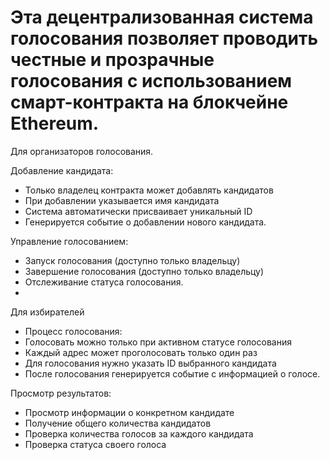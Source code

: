 # Эта децентрализованная система голосования позволяет проводить честные и прозрачные голосования с использованием смарт-контракта на блокчейне Ethereum.
Для организаторов голосования.

Добавление кандидата:
- Только владелец контракта может добавлять кандидатов
- При добавлении указывается имя кандидата
- Система автоматически присваивает уникальный ID
- Генерируется событие о добавлении нового кандидата.

Управление голосованием:
- Запуск голосования (доступно только владельцу)
- Завершение голосования (доступно только владельцу)
- Отслеживание статуса голосования.
- 
Для избирателей
- Процесс голосования:
- Голосовать можно только при активном статусе голосования
- Каждый адрес может проголосовать только один раз
- Для голосования нужно указать ID выбранного кандидата
- После голосования генерируется событие с информацией о голосе.

  
Просмотр результатов:
- Просмотр информации о конкретном кандидате
- Получение общего количества кандидатов
- Проверка количества голосов за каждого кандидата
- Проверка статуса своего голоса

